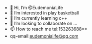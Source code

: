 - 👋 Hi, I’m @EudemoniaLife
- 👀 I’m interested in play basketball
- 🌱 I’m currently learning c++
- 💞️ I’m looking to collaborate on ...
- 📫 How to reach me tel:153263688**
- qq-email:eudemonialife@qq.com

<!---
EudemoniaLife/EudemoniaLife is a ✨ special ✨ repository because its `README.md` (this file) appears on your GitHub profile.
You can click the Preview link to take a look at your changes.
--->
